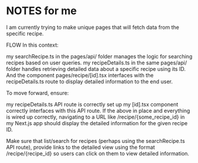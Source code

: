 # NOTES for me
I am currently trying to make unique pages that will fetch data from the specific recipe. 


FLOW
In this context:

my searchRecipe.ts in the pages/api/ folder manages the logic for searching recipes based on user queries.
my recipeDetails.ts in the same pages/api/ folder handles retrieving detailed data about a specific recipe using its ID.
And the component pages/recipe/[id].tsx interfaces with the recipeDetails.ts route to display detailed information to the end user.

To move forward, ensure:

my recipeDetails.ts API route is correctly set up
my [id].tsx component correctly interfaces with this API route.
If the above in place and everything is wired up correctly, navigating to a URL like /recipe/{some_recipe_id} in my Next.js app should display the detailed information for the given recipe ID.

Make sure that list/search for recipes (perhaps using the searchRecipe.ts API route), provide links to the detailed view using the format /recipe/{recipe_id} so users can click on them to view detailed information.